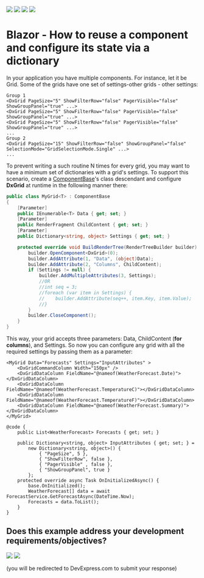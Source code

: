 <!-- default badges list -->
![](https://img.shields.io/endpoint?url=https://codecentral.devexpress.com/api/v1/VersionRange/260013606/21.2.5%2B)
[![](https://img.shields.io/badge/Open_in_DevExpress_Support_Center-FF7200?style=flat-square&logo=DevExpress&logoColor=white)](https://supportcenter.devexpress.com/ticket/details/T907025)
[![](https://img.shields.io/badge/📖_How_to_use_DevExpress_Examples-e9f6fc?style=flat-square)](https://docs.devexpress.com/GeneralInformation/403183)
[![](https://img.shields.io/badge/💬_Leave_Feedback-feecdd?style=flat-square)](#does-this-example-address-your-development-requirementsobjectives)
<!-- default badges end -->
# Blazor - How to reuse a component and configure its state via a dictionary

In your application you have multiple components. For instance, let it be Grid. Some of the grids have one set of settings-other grids - other settings:

```razor
Group 1
<DxGrid PageSize="5" ShowFilterRow="false" PagerVisible="false" ShowGroupPanel="true" ...>
<DxGrid PageSize="5" ShowFilterRow="false" PagerVisible="false" ShowGroupPanel="true" ...>
<DxGrid PageSize="5" ShowFilterRow="false" PagerVisible="false" ShowGroupPanel="true" ...>
...
Group 2
<DxGrid PageSize="15" ShowFilterRow="false" ShowGroupPanel="false" SelectionMode="GridSelectionMode.Single" ...>
...
```

To prevent writing a such routine N times for every grid, you may want to have a minimum set of dictionaries with a grid's settings. To support this scenario, create a [ComponentBase](https://docs.microsoft.com/en-us/dotnet/api/microsoft.aspnetcore.components.componentbase?view=aspnetcore-3.1)'s class descendant and configure **DxGrid** at runtime in the following manner there:

```cs
public class MyGrid<T> : ComponentBase
{
    [Parameter]
    public IEnumerable<T> Data { get; set; }
    [Parameter]
    public RenderFragment ChildContent { get; set; }
    [Parameter]
    public Dictionary<string, object> Settings { get; set; }

    protected override void BuildRenderTree(RenderTreeBuilder builder) {
        builder.OpenComponent<DxGrid>(0);
        builder.AddAttribute(1, "Data", (object)Data);
        builder.AddAttribute(2, "Columns", ChildContent);
        if (Settings != null) {
            builder.AddMultipleAttributes(3, Settings);
            //OR
            //int seq = 3;
            //foreach (var item in Settings) {
            //    builder.AddAttribute(seq++, item.Key, item.Value);
            //}
        }
        builder.CloseComponent();
    }
}
```

This way, your grid accepts three parameters: Data, ChildContent (**for columns**), and Settings. So now you can configure any grid with all the required settings by passing them as a parameter:

```razor
<MyGrid Data="Forecasts" Settings="InputAttributes" >
	<DxGridCommandColumn Width="150px" />
	<DxGridDataColumn FieldName="@nameof(WeatherForecast.Date)"></DxGridDataColumn>
	<DxGridDataColumn FieldName="@nameof(WeatherForecast.TemperatureC)"></DxGridDataColumn>
	<DxGridDataColumn FieldName="@nameof(WeatherForecast.TemperatureF)"></DxGridDataColumn>
	<DxGridDataColumn FieldName="@nameof(WeatherForecast.Summary)"></DxGridDataColumn>
</MyGrid>

@code {
    public List<WeatherForecast> Forecasts { get; set; }

    public Dictionary<string, object> InputAttributes { get; set; } =
        new Dictionary<string, object>() {
			{ "PageSize", 5 },
			{ "ShowFilterRow", false },
			{ "PagerVisible" , false },
			{ "ShowGroupPanel", true }
		};
    protected override async Task OnInitializedAsync() {
        base.OnInitialized();
        WeatherForecast[] data = await ForecastService.GetForecastAsync(DateTime.Now);
        Forecasts = data.ToList();
    }
}
```
 
<!-- feedback -->
## Does this example address your development requirements/objectives?

[<img src="https://www.devexpress.com/support/examples/i/yes-button.svg"/>](https://www.devexpress.com/support/examples/survey.xml?utm_source=github&utm_campaign=blazor-dxgrid-use-a-dictionary-to-configure-the-component&~~~was_helpful=yes) [<img src="https://www.devexpress.com/support/examples/i/no-button.svg"/>](https://www.devexpress.com/support/examples/survey.xml?utm_source=github&utm_campaign=blazor-dxgrid-use-a-dictionary-to-configure-the-component&~~~was_helpful=no)

(you will be redirected to DevExpress.com to submit your response)
<!-- feedback end -->
